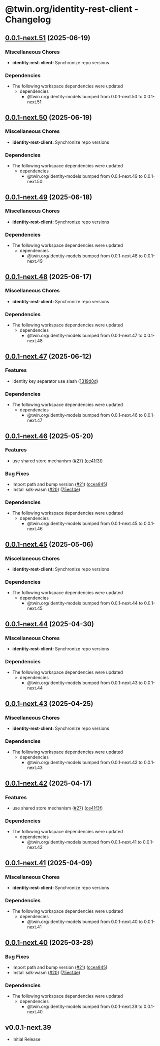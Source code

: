# @twin.org/identity-rest-client - Changelog

## [0.0.1-next.51](https://github.com/twinfoundation/identity/compare/identity-rest-client-v0.0.1-next.50...identity-rest-client-v0.0.1-next.51) (2025-06-19)


### Miscellaneous Chores

* **identity-rest-client:** Synchronize repo versions


### Dependencies

* The following workspace dependencies were updated
  * dependencies
    * @twin.org/identity-models bumped from 0.0.1-next.50 to 0.0.1-next.51

## [0.0.1-next.50](https://github.com/twinfoundation/identity/compare/identity-rest-client-v0.0.1-next.49...identity-rest-client-v0.0.1-next.50) (2025-06-19)


### Miscellaneous Chores

* **identity-rest-client:** Synchronize repo versions


### Dependencies

* The following workspace dependencies were updated
  * dependencies
    * @twin.org/identity-models bumped from 0.0.1-next.49 to 0.0.1-next.50

## [0.0.1-next.49](https://github.com/twinfoundation/identity/compare/identity-rest-client-v0.0.1-next.48...identity-rest-client-v0.0.1-next.49) (2025-06-18)


### Miscellaneous Chores

* **identity-rest-client:** Synchronize repo versions


### Dependencies

* The following workspace dependencies were updated
  * dependencies
    * @twin.org/identity-models bumped from 0.0.1-next.48 to 0.0.1-next.49

## [0.0.1-next.48](https://github.com/twinfoundation/identity/compare/identity-rest-client-v0.0.1-next.47...identity-rest-client-v0.0.1-next.48) (2025-06-17)


### Miscellaneous Chores

* **identity-rest-client:** Synchronize repo versions


### Dependencies

* The following workspace dependencies were updated
  * dependencies
    * @twin.org/identity-models bumped from 0.0.1-next.47 to 0.0.1-next.48

## [0.0.1-next.47](https://github.com/twinfoundation/identity/compare/identity-rest-client-v0.0.1-next.46...identity-rest-client-v0.0.1-next.47) (2025-06-12)


### Features

* identity key separator use slash ([1319d0d](https://github.com/twinfoundation/identity/commit/1319d0d07164a36b3ec279e6421b8835ffefc3d3))


### Dependencies

* The following workspace dependencies were updated
  * dependencies
    * @twin.org/identity-models bumped from 0.0.1-next.46 to 0.0.1-next.47

## [0.0.1-next.46](https://github.com/twinfoundation/identity/compare/identity-rest-client-v0.0.1-next.45...identity-rest-client-v0.0.1-next.46) (2025-05-20)


### Features

* use shared store mechanism ([#27](https://github.com/twinfoundation/identity/issues/27)) ([ce41f3f](https://github.com/twinfoundation/identity/commit/ce41f3fc3da1b206ec06da7ea5b2c968f788804d))


### Bug Fixes

* Import path and bump version ([#21](https://github.com/twinfoundation/identity/issues/21)) ([ccea845](https://github.com/twinfoundation/identity/commit/ccea845bf32562267280bc1b3dde1c9af1a00360))
* Install sdk-wasm ([#20](https://github.com/twinfoundation/identity/issues/20)) ([75ec14e](https://github.com/twinfoundation/identity/commit/75ec14e072f8c219863a1c028a3b0783802086e9))


### Dependencies

* The following workspace dependencies were updated
  * dependencies
    * @twin.org/identity-models bumped from 0.0.1-next.45 to 0.0.1-next.46

## [0.0.1-next.45](https://github.com/twinfoundation/identity/compare/identity-rest-client-v0.0.1-next.44...identity-rest-client-v0.0.1-next.45) (2025-05-06)


### Miscellaneous Chores

* **identity-rest-client:** Synchronize repo versions


### Dependencies

* The following workspace dependencies were updated
  * dependencies
    * @twin.org/identity-models bumped from 0.0.1-next.44 to 0.0.1-next.45

## [0.0.1-next.44](https://github.com/twinfoundation/identity/compare/identity-rest-client-v0.0.1-next.43...identity-rest-client-v0.0.1-next.44) (2025-04-30)


### Miscellaneous Chores

* **identity-rest-client:** Synchronize repo versions


### Dependencies

* The following workspace dependencies were updated
  * dependencies
    * @twin.org/identity-models bumped from 0.0.1-next.43 to 0.0.1-next.44

## [0.0.1-next.43](https://github.com/twinfoundation/identity/compare/identity-rest-client-v0.0.1-next.42...identity-rest-client-v0.0.1-next.43) (2025-04-25)


### Miscellaneous Chores

* **identity-rest-client:** Synchronize repo versions


### Dependencies

* The following workspace dependencies were updated
  * dependencies
    * @twin.org/identity-models bumped from 0.0.1-next.42 to 0.0.1-next.43

## [0.0.1-next.42](https://github.com/twinfoundation/identity/compare/identity-rest-client-v0.0.1-next.41...identity-rest-client-v0.0.1-next.42) (2025-04-17)


### Features

* use shared store mechanism ([#27](https://github.com/twinfoundation/identity/issues/27)) ([ce41f3f](https://github.com/twinfoundation/identity/commit/ce41f3fc3da1b206ec06da7ea5b2c968f788804d))


### Dependencies

* The following workspace dependencies were updated
  * dependencies
    * @twin.org/identity-models bumped from 0.0.1-next.41 to 0.0.1-next.42

## [0.0.1-next.41](https://github.com/twinfoundation/identity/compare/identity-rest-client-v0.0.1-next.40...identity-rest-client-v0.0.1-next.41) (2025-04-09)


### Miscellaneous Chores

* **identity-rest-client:** Synchronize repo versions


### Dependencies

* The following workspace dependencies were updated
  * dependencies
    * @twin.org/identity-models bumped from 0.0.1-next.40 to 0.0.1-next.41

## [0.0.1-next.40](https://github.com/twinfoundation/identity/compare/identity-rest-client-v0.0.1-next.39...identity-rest-client-v0.0.1-next.40) (2025-03-28)


### Bug Fixes

* Import path and bump version ([#21](https://github.com/twinfoundation/identity/issues/21)) ([ccea845](https://github.com/twinfoundation/identity/commit/ccea845bf32562267280bc1b3dde1c9af1a00360))
* Install sdk-wasm ([#20](https://github.com/twinfoundation/identity/issues/20)) ([75ec14e](https://github.com/twinfoundation/identity/commit/75ec14e072f8c219863a1c028a3b0783802086e9))


### Dependencies

* The following workspace dependencies were updated
  * dependencies
    * @twin.org/identity-models bumped from 0.0.1-next.39 to 0.0.1-next.40

## v0.0.1-next.39

- Initial Release
